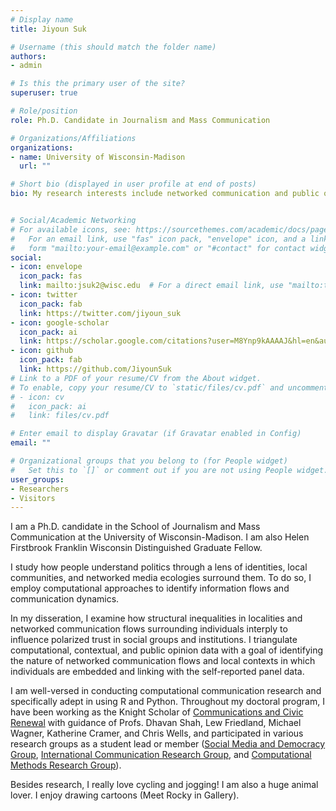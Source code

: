 ```yaml
---
# Display name
title: Jiyoun Suk

# Username (this should match the folder name)
authors:
- admin

# Is this the primary user of the site?
superuser: true

# Role/position
role: Ph.D. Candidate in Journalism and Mass Communication

# Organizations/Affiliations
organizations:
- name: University of Wisconsin-Madison
  url: ""

# Short bio (displayed in user profile at end of posts)
bio: My research interests include networked communication and public opinion formation, computational social science, and political information processing.


# Social/Academic Networking
# For available icons, see: https://sourcethemes.com/academic/docs/page-builder/#icons
#   For an email link, use "fas" icon pack, "envelope" icon, and a link in the
#   form "mailto:your-email@example.com" or "#contact" for contact widget.
social:
- icon: envelope
  icon_pack: fas
  link: mailto:jsuk2@wisc.edu  # For a direct email link, use "mailto:test@example.org".
- icon: twitter
  icon_pack: fab
  link: https://twitter.com/jiyoun_suk
- icon: google-scholar
  icon_pack: ai
  link: https://scholar.google.com/citations?user=M8Ynp9kAAAAJ&hl=en&authuser=1
- icon: github
  icon_pack: fab
  link: https://github.com/JiyounSuk
# Link to a PDF of your resume/CV from the About widget.
# To enable, copy your resume/CV to `static/files/cv.pdf` and uncomment the lines below.
# - icon: cv
#   icon_pack: ai
#   link: files/cv.pdf

# Enter email to display Gravatar (if Gravatar enabled in Config)
email: ""

# Organizational groups that you belong to (for People widget)
#   Set this to `[]` or comment out if you are not using People widget.
user_groups:
- Researchers
- Visitors
---
```


I am a Ph.D. candidate in the School of Journalism and Mass Communication at the University of Wisconsin-Madison. I am also Helen Firstbrook Franklin Wisconsin Distinguished Graduate Fellow.

I study how people understand politics through a lens of identities, local communities, and networked media ecologies surround them. To do so, I employ computational approaches to identify information flows and communication dynamics.

In my disseration, I examine how structural inequalities in localities and networked communication flows surrounding individuals interply to influence polarized trust in social groups and institutions. I triangulate computational, contextual, and public opinion data with a goal of identifying the nature of networked communication flows and local contexts in which individuals are embedded and linking with the self-reported panel data.

I am well-versed in conducting computational communication research and specifically adept in using R and Python. Throughout my doctoral program, I have been working as the Knight Scholar of [Communications and Civic Renewal](https://mcrc.journalism.wisc.edu/groups/cccp/) with guidance of Profs. Dhavan Shah, Lew Friedland, Michael Wagner, Katherine Cramer, and Chris Wells, and participated in various research groups as a student lead or member ([Social Media and Democracy Group](https://mcrc.journalism.wisc.edu/groups/smad/), [International Communication Research Group](https://mcrc.journalism.wisc.edu/groups/icrg/), and [Computational Methods Research Group](https://computational.journalism.wisc.edu/)).

Besides research, I really love cycling and jogging! I am also a huge animal lover. I enjoy drawing cartoons (Meet Rocky in Gallery).

